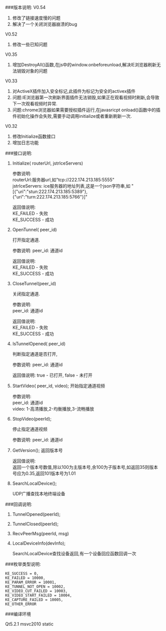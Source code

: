 ###版本说明:
V0.54
1. 修改了链接速度慢的问题
2. 解决了一个关闭浏览器崩溃的bug

V0.52
1. 修改一些已知问题

V0.35 
1. 增加DestroyAll()函数,在js中的window.onbeforeunload,解决IE浏览器刷新无法销毁对象的问题

V0.33
1. 对ActiveX插件加入安全标记,此插件为标记为安全的activex插件
2. 问题:IE浏览器第一次刷新界面插件无法销毁,如果正在观看视频时刷新,会导致下一次观看视频时异常.
3. 问题:chrome浏览器如果需要授权插件运行,在javasricpt onload()函数中的插件初始化操作会失败,需要手动调用initialize或者重新刷新一次.

V0.32 
1. 修改Initialize函数接口
2. 增加日志功能

###接口说明:

1. Initialize( routerUrl, jstrIceServers)

	参数说明:	
	routerUrl:服务器url,如"tcp://222.174.213.185:5555"	
	jstrIceServers: ice服务器的地址列表,这是一个json字符串,如 "[{"uri":"stun:222.174.213.185:5389"},{"uri":"turn:222.174.213.185:5766"}]"
	
    返回值说明:	
	KE_FAILED - 失败	
	KE_SUCCESS - 成功

2. OpenTunnel( peer_id)

	打开指定通道.
    
	参数说明:
	peer_id: 通道id
    
	返回值说明:	
	KE_FAILED - 失败	
	KE_SUCCESS - 成功

3. CloseTunnel(peer_id)
	
    关闭指定通道.
	
    参数说明:	
	peer_id: 通道id

	返回值说明:	
	KE_FAILED - 失败	
	KE_SUCCESS - 成功

4. IsTunnelOpened( peer_id)
	
    判断指定通道是否打开,
	
    参数说明:
	peer_id: 通道id

	返回值说明:
	true - 已打开, false -  未打开

5. StartVideo( peer_id, video);
	开始指定通道视频
	
    参数说明:	
	peer_id: 通道id	
	video: 1-高清播放,2-均衡播放,3-流畅播放
    
6. StopVideo(peerId);

	停止指定通道视频
	
    参数说明: 
    peer_id: 通道id

7. GetVersion();
	返回版本号
	
	返回值说明:	
	返回一个版本号数值,除以100为主版本号,余100为子版本号,如返回35则版本号应为0.35,返回101版本号为1.01

8. SearchLocalDevice();
	
	UDP广播查找本地终端设备
	
###回调说明:

1. TunnelOpened(peerId);

2. TunnelClosed(peerId);

3. RecvPeerMsg(peerId, msg)

4. LocalDeviceInfo(devInfo);

	SearchLocalDevice查找设备返回,有一个设备回应函数回调一次
	
	
###枚举类型说明:

    KE_SUCCESS = 0,
    KE_FAILED = 10000,
    KE_PARAM_ERROR = 10001,
    KE_TUNNEL_NOT_OPEN = 10002,
    KE_VIDEO_CUT_FAILED = 10003,
    KE_VIDEO_START_FAILED = 10004,
    KE_CAPTURE_FAILED = 10005,
    KE_OTHER_ERROR

	
###编译环境

Qt5.2.1 msvc2010 static